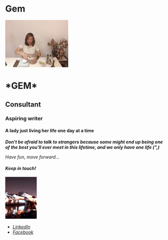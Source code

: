 # Gem

<html>
<head>
	<!-- meta information will be my title and my tags -->
<title>Gem's website</title>
	<!-- SEO -->
</head>
<body>
<img width="200" src="gem tea ceremony.jpg" alt=gem tea ceremony>
	<h1>*GEM*</h1>
	<h2>Consultant</h2>
	<h3>Aspiring writer</h3>
	<h4>A lady just living her life one day at a time</h4>
<p><em> <strong>Don't be afraid to talk to strangers because some might end up being one of the best you'll ever meet in this lifetime, and we only have one life (",)</em> </strong>
	<p> <em>Have fun, move forward...
	
<h4>Keep in touch!</h4> 
<img width="100" src="gem at wuxi.jpg" alt="gem at wuxi">
<ul>
<li> <a href= "https://www.linkedin.com/in/gemmilyn-bag-id-47571b35/" target="blank" >LinkedIn </a> </li>
<li><a href= "https://www.facebook.com/gembagid" target="blank" >Facebook </a> </li>	
</ul>
</body>
</html>
